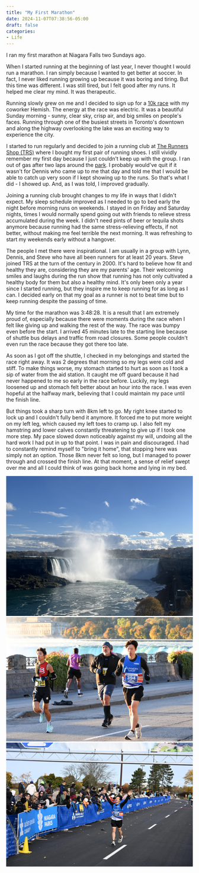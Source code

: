 ```yaml
---
title: "My First Marathon"
date: 2024-11-07T07:38:56-05:00
draft: false
categories:
- Life
---
```


I ran my first marathon at Niagara Falls two Sundays ago.

When I started running at the beginning of last year, I never thought I would run a marathon. I ran simply because I wanted to get better at soccer. In fact, I never liked running growing up because it was boring and tiring. But this time was different. I was still tired, but I felt good after my runs. It helped me clear my mind. It was therapeutic.

Running slowly grew on me and I decided to sign up for a [10k race](https://raceroster.com/events/2023/62866/2023-sporting-life-10k) with my coworker Hemish. The energy at the race was electric. It was a beautiful Sunday morning - sunny, clear sky, crisp air, and big smiles on people's faces. Running through one of the busiest streets in Toronto's downtown and along the highway overlooking the lake was an exciting way to experience the city.

I started to run regularly and decided to join a running club at [The Runners Shop (TRS)](https://www.therunnersshop.com/collections/run-club) where I bought my first pair of running shoes. I still vividly remember my first day because I just couldn't keep up with the group. I ran out of gas after two laps around the [park](https://maps.app.goo.gl/jXfs2rY4HNaLXJLo9). I probably would've quit if it wasn't for Dennis who came up to me that day and told me that I would be able to catch up very soon if I kept showing up to the runs. So that's what I did - I showed up. And, as I was told, I improved gradually.

Joining a running club brought changes to my life in ways that I didn't expect. My sleep schedule improved as I needed to go to bed early the night before morning runs on weekends. I stayed in on Friday and Saturday nights, times I would normally spend going out with friends to relieve stress accumulated during the week. I didn't need pints of beer or tequila shots anymore because running had the same stress-relieving effects, if not better, without making me feel terrible the next morning. It was refreshing to start my weekends early without a hangover.

The people I met there were inspirational. I am usually in a group with Lynn, Dennis, and Steve who have all been runners for at least 20 years. Steve joined TRS at the turn of the century in 2000. It's hard to believe how fit and healthy they are, considering they are my parents' age. Their welcoming smiles and laughs during the run show that running has not only cultivated a healthy body for them but also a healthy mind. It's only been only a year since I started running, but they inspire me to keep running for as long as I can. I decided early on that my goal as a runner is not to beat time but to keep running despite the passing of time.

My time for the marathon was 3:48:28. It is a result that I am extremely proud of, especially because there were moments during the race when I felt like giving up and walking the rest of the way. The race was bumpy even before the start. I arrived 45 minutes late to the starting line because of shuttle bus delays and traffic from road closures. Some people couldn't even run the race because they got there too late.

As soon as I got off the shuttle, I checked in my belongings and started the race right away. It was 2 degrees that morning so my legs were cold and stiff. To make things worse, my stomach started to hurt as soon as I took a sip of water from the aid station. It caught me off guard because it had never happened to me so early in the race before. Luckily, my legs loosened up and stomach felt better about an hour into the race. I was even hopeful at the halfway mark, believing that I could maintain my pace until the finish line.

But things took a sharp turn with 8km left to go. My right knee started to lock up and I couldn't fully bend it anymore. It forced me to put more weight on my left leg, which caused my left toes to cramp up. I also felt my hamstring and lower calves constantly threatening to give up if I took one more step. My pace slowed down noticeably against my will, undoing all the hard work I had put in up to that point. I was in pain and discouraged. I had to constantly remind myself to "bring it home", that stopping here was simply not an option. Those 8km never felt so long, but I managed to power through and crossed the finish line. At that moment, a sense of relief swept over me and all I could think of was going back home and lying in my bed.

![niagara1](images/niagara-1.jpg)
![niagara2](images/niagara-2.jpg)
![niagara3](images/niagara-3.jpg)